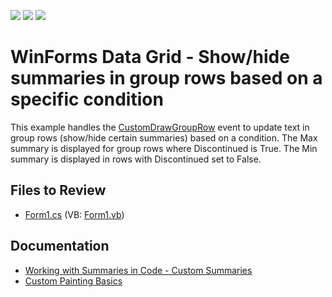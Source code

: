 <!-- default badges list -->
![](https://img.shields.io/endpoint?url=https://codecentral.devexpress.com/api/v1/VersionRange/128626318/13.1.4%2B)
[![](https://img.shields.io/badge/Open_in_DevExpress_Support_Center-FF7200?style=flat-square&logo=DevExpress&logoColor=white)](https://supportcenter.devexpress.com/ticket/details/E1354)
[![](https://img.shields.io/badge/📖_How_to_use_DevExpress_Examples-e9f6fc?style=flat-square)](https://docs.devexpress.com/GeneralInformation/403183)
<!-- default badges end -->

# WinForms Data Grid - Show/hide summaries in group rows based on a specific condition

This example handles the [CustomDrawGroupRow](https://docs.devexpress.com/WindowsForms/DevExpress.XtraGrid.Views.Grid.GridView.CustomDrawGroupRow) event to update text in group rows (show/hide certain summaries) based on a condition. The Max summary is displayed for group rows where Discontinued is True. The Min summary is displayed in rows with Discontinued set to False.


## Files to Review

* [Form1.cs](./CS/ConditionallyHideSumsInGroupRows/Form1.cs) (VB: [Form1.vb](./VB/ConditionallyHideSumsInGroupRows/Form1.vb))


## Documentation

* [Working with Summaries in Code - Custom Summaries](https://docs.devexpress.com/WindowsForms/701/controls-and-libraries/data-grid/summaries/working-with-summaries-in-code-custom-summaries)
* [Custom Painting Basics](https://docs.devexpress.com/WindowsForms/762/controls-and-libraries/data-grid/appearance-and-conditional-formatting/custom-painting/custom-painting-basics)
